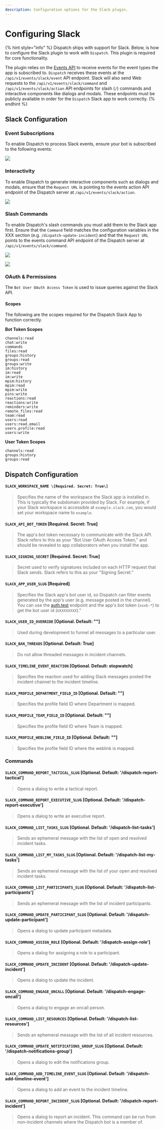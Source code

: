 ```yaml
---
description: Configuration options for the Slack plugin.
---
```


# Configuring Slack

{% hint style="info" %}
Dispatch ships with support for Slack. Below, is how to configure the Slack plugin to work with `Dispatch`. This plugin is required for core functionality.

The plugin relies on the [Events API](https://api.slack.com/events-api) to receive events for the event types the app is subscribed to. `Dispatch` receives these events at the `/api/v1/events/slack/event` API endpoint. Slack will also send Web requests to the `/api/v1/events/slack/command` and `/api/v1/events/slack/action` API endpoints for slash \(`/`\) commands and interactive components like dialogs and modals. These endpoints must be publicly available in order for the `Dispatch` Slack app to work correctly.
{% endhint %}

## Slack Configuration

### Event Subscriptions

To enable Dispatch to process Slack events, ensure your bot is subscribed to the following events:

![](../../.gitbook/assets/slack-setup-events%20%281%29%20%281%29%20%281%29.png)

### Interactivity

To enable Dispatch to generate interactive components such as dialogs and modals, ensure that the `Request URL` is pointing to the events action API endpoint of the Dispatch server at `/api/v1/events/slack/action`.

![](../../.gitbook/assets/slack-setup-dialogs%20%281%29%20%281%29%20%281%29.png)

### Slash Commands

To enable Dispatch's slash commands you must add them to the Slack app first. Ensure that the `Command` field matches the configuration variables in the XXX section \(e.g. `/dispatch-update-incident`\) and that the `Request URL` points to the events command API endpoint of the Dispatch server at `/api/v1/events/slack/command`.

![](../../.gitbook/assets/slack-setup-commands-0%20%281%29%20%281%29%20%281%29.png)

![](../../.gitbook/assets/slack-setup-commands-1%20%281%29%20%281%29%20%281%29.png)

### OAuth & Permissions

The `Bot User OAuth Access Token` is used to issue queries against the Slack API.

#### Scopes

The following are the scopes required for the Dispatch Slack App to function correctly.

**Bot Token Scopes**

```text
channels:read
chat:write
commands
files:read
groups:history
groups:read
groups:write
im:history
im:read
im:write
mpim:history
mpim:read
mpim:write
pins:write
reactions:read
reactions:write
reminders:write
remote_files:read
team:read
users:read
users:read.email
users.profile:read
users:write
```

**User Token Scopes**

```text
channels:read
groups:history
groups:read
```

## Dispatch Configuration

#### `SLACK_WORKSPACE_NAME \[Required. Secret: True\]`

> Specifies the name of the workspace the Slack app is installed in. This is typically the subdomain provided by Slack. For example, if your Slack workspace is accessible at `example.slack.com`, you would set your workspace name to `example`.

#### `SLACK_API_BOT_TOKEN` \[Required. Secret: True\]

> The app's bot token necessary to communicate with the Slack API. Slack refers to this as your "Bot User OAuth Access Token," and should be revealed to app collaborators when you install the app.

#### `SLACK_SIGNING_SECRET` \[Required. Secret: True\]

> Secret used to verify signatures included on each HTTP request that Slack sends. Slack refers to this as your "Signing Secret."

#### `SLACK_APP_USER_SLUG` \[Required\]

> Specifies the Slack app's bot user id, so Dispatch can filter events generated by the app's user \(e.g. message posted in the channel\). You can use the [auth.test](https://api.slack.com/methods/auth.test/test) endpoint and the app's bot token \(`xoxb-*`\) to get the bot user id \(`UXXXXXXXX`\)."

#### `SLACK_USER_ID_OVERRIDE` \[Optional. Default: ""\]

> Used during development to funnel all messages to a particular user.

#### `SLACK_BAN_THREADS` \[Optional. Default: True\]

> Do not allow threaded messages in incident channels.

#### `SLACK_TIMELINE_EVENT_REACTION` \[Optional. Default: stopwatch\]

> Specifies the reaction used for adding Slack messages posted the incident channel to the incident timeline.

#### `SLACK_PROFILE_DEPARTMENT_FIELD_ID` \[Optional. Default: ""\]

> Specifies the profile field ID where Department is mapped.

#### `SLACK_PROFILE_TEAM_FIELD_ID` \[Optional. Default: ""\]

> Specifies the profile field ID where Team is mapped.

#### `SLACK_PROFILE_WEBLINK_FIELD_ID` \[Optional. Default: ""\]

> Specifies the profile field ID where the weblink is mapped.

### Commands

#### `SLACK_COMMAND_REPORT_TACTICAL_SLUG` \[Optional. Default: '/dispatch-report-tactical'\]

> Opens a dialog to write a tactical report.

#### `SLACK_COMMAND_REPORT_EXECUTIVE_SLUG` \[Optional. Default: '/dispatch-report-executive'\]

> Opens a dialog to write an executive report.

#### `SLACK_COMMAND_LIST_TASKS_SLUG` \[Optional. Default: '/dispatch-list-tasks'\]

> Sends an ephemeral message with the list of open and resolved incident tasks.

#### `SLACK_COMMAND_LIST_MY_TASKS_SLUG` \[Optional. Default: '/dispatch-list-my-tasks'\]

> Sends an ephemeral message with the list of your open and resolved incident tasks.

#### `SLACK_COMMAND_LIST_PARTICIPANTS_SLUG` \[Optional. Default: '/dispatch-list-participants'\]

> Sends an ephemeral message with the list of incident participants.

#### `SLACK_COMMAND_UPDATE_PARTICIPANT_SLUG` \[Optional. Default: '/dispatch-update-participant'\]

> Opens a dialog to update participant metadata.

#### `SLACK_COMMAND_ASSIGN_ROLE` \[Optional. Default: '/dispatch-assign-role'\]

> Opens a dialog for assigning a role to a participant.

#### `SLACK_COMMAND_UPDATE_INCIDENT` \[Optional. Default: '/dispatch-update-incident'\]

> Opens a dialog to update the incident.

#### `SLACK_COMMAND_ENGAGE_ONCALL` \[Optional. Default: '/dispatch-engage-oncall'\]

> Opens a dialog to engage an oncall person.

#### `SLACK_COMMAND_LIST_RESOURCES` \[Optional. Default: '/dispatch-list-resources'\]

> Sends an ephemeral message with the list of all incident resources.

#### `SLACK_COMMAND_UPDATE_NOTIFICATIONS_GROUP_SLUG` \[Optional. Default: '/dispatch-notifications-group'\]

> Opens a dialog to edit the notifications group.

#### `SLACK_COMMAND_ADD_TIMELINE_EVENT_SLUG` \[Optional. Default: '/dispatch-add-timeline-event'\]

> Opens a dialog to add an event to the incident timeline.

#### `SLACK_COMMAND_REPORT_INCIDENT_SLUG` \[Optional. Default: '/dispatch-report-incident'\]

> Opens a dialog to report an incident. This command can be run from non-incident channels where the Dispatch bot is a member of.

